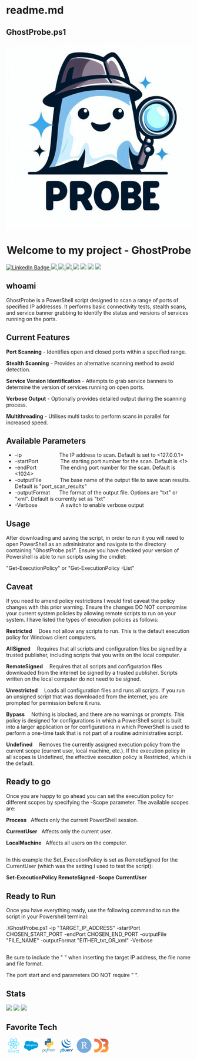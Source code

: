 # readme.md

## GhostProbe.ps1

<img src="Images/GhostProbe application logo.png">

<div id="header" align="center">
  <h1>Welcome to my project - GhostProbe</h1>
 </div>

<div id="badges">
  <a href="https://www.linkedin.com/in/wh1tehat/">
    <img src="https://img.shields.io/badge/LinkedIn-blue?style=for-the-badge&logo=linkedin&logoColor=white" alt="LinkedIn Badge"/>
  </a>
  <a href="https://www.reddit.com/user/G00nW1zard/">
    <img src="https://img.shields.io/badge/Reddit-FF4500?style=for-the-badge&logo=reddit&logoColor=white"/>
  </a>
  <a href="https://www.facebook.com/profile.php?id=100086234683818"/>
    <img src="https://img.shields.io/badge/Facebook-1877F2?style=for-the-badge&logo=facebook&logoColor=white"/>
  </a>
  <a href="https://www.github.com/SpartanPhalanx8"/>
    <img src="https://img.shields.io/badge/GitHub-100000?style=for-the-badge&logo=github&logoColor=white"/>
  </a>
  <img src="https://img.shields.io/badge/Kali_Linux-557C94?style=for-the-badge&logo=kali-linux&logoColor=white"/>
  <img src="https://img.shields.io/badge/Tableau-E97627?style=for-the-badge&logo=Tableau&logoColor=white"/>
  <img src="https://img.shields.io/badge/Oracle-F80000?style=for-the-badge&logo=oracle&logoColor=black"/>
  <img src="https://img.shields.io/badge/hyperledger-2F3134?style=for-the-badge&logo=hyperledger&logoColor=white"/>
</div>

## whoami

GhostProbe is a PowerShell script designed to scan a range of ports of specified IP addresses. 
It performs basic connectivity tests, stealth scans, and service banner grabbing to identify the 
status and versions of services running on the ports.


## Current Features

**Port Scanning** -                       Identifies open and closed ports within a specified range.

**Stealth Scanning** -                    Provides an alternative scanning method to avoid detection.

**Service Version Identification** -     Attempts to grab service banners to determine the version of services running on open ports.

**Verbose Output** -                     Optionally provides detailed output during the scanning process.

**Multithreading** -                      Utilises multi tasks to perform scans in parallel for increased speed.


## Available Parameters
<ul>
 <li>-ip &emsp;&emsp;&emsp;&emsp;&emsp;&emsp;&emsp;The IP address to scan. Default is set to <127.0.0.1></li>
 <li>-startPort &emsp;&emsp;&emsp;&emsp;The starting port number for the scan. Default is <1></li>
 <li>-endPort &emsp;&emsp;&emsp;&emsp;&nbsp;The ending port number for the scan. Default is <1024></li>
 <li>-outputFile &emsp;&emsp;&emsp;&nbsp;The base name of the output file to save scan results. Default is "port_scan_results"</li>
 <li>-outputFormat &emsp;&ensp;The format of the output file. Options are "txt" or "xml". Default is currently set as "txt"</li>
 <li>-Verbose &emsp;&emsp;&emsp;&emsp;&nbsp;A switch to enable verbose output</li>
</ul>

## Usage

After downloading and saving the script, in order to run it you will need to open PowerShell as an administrator and navigate to the 
directory containing "GhostProbe.ps1". Ensure you have checked your version of Powershell is able to run scripts using the cmdlet:

"Get-ExecutionPolicy" or "Get-ExecutionPolicy -List"


## Caveat

If you need to amend policy restrictions I would first caveat the policy changes with this prior warning. Ensure the changes DO NOT 
compromise your current system policies by allowing remote scripts to run on your system. I have listed the types of execution policies 
as follows:

**Restricted** &emsp;Does not allow any scripts to run. This is the default execution policy for Windows client computers.

**AllSigned** &emsp;Requires that all scripts and configuration files be signed by a trusted publisher, including scripts that you write on 
the local computer.

**RemoteSigned** &emsp;Requires that all scripts and configuration files downloaded from the internet be signed by a trusted publisher. 
Scripts written on the local computer do not need to be signed.

**Unrestricted** &emsp;Loads all configuration files and runs all scripts. If you run an unsigned script that was downloaded from the 
internet, you are prompted for permission before it runs.

**Bypass** &emsp;Nothing is blocked, and there are no warnings or prompts. This policy is designed for configurations in which a PowerShell 
script is built into a larger application or for configurations in which PowerShell is used to perform a one-time task that is not 
part of a routine administrative script.

**Undefined** &emsp;Removes the currently assigned execution policy from the current scope (current user, local machine, etc.). If the 
execution policy in all scopes is Undefined, the effective execution policy is Restricted, which is the default.

## Ready to go

Once you are happy to go ahead you can set the execution policy for different scopes by specifying the -Scope parameter. The 
available scopes are:

**Process** &nbsp; Affects only the current PowerShell session.

**CurrentUser** &nbsp; Affects only the current user.

**LocalMachine** &nbsp; Affects all users on the computer.

##
In this example the Set_ExecutionPolicy is set as RemoteSigned for the CurrentUser (which was the setting I used to test the 
script):

**Set-ExecutionPolicy RemoteSigned -Scope CurrentUser**
##

## Ready to Run

Once you have everything ready, use the following command to run the script in your Powershell terminal:

.\GhostProbe.ps1 -ip "TARGET_IP_ADDRESS" -startPort CHOSEN_START_PORT -endPort CHOSEN_END_PORT -outputFile "FILE_NAME" -outputFormat "EITHER_txt_OR_xml" -Verbose


##
Be sure to include the " " when inserting the target IP address, the file name and file format. 

The port start and end parameters DO NOT require " ".

##
<div id="stats">
  <h2>Stats</h2>
  <img src="https://github-readme-stats.vercel.app/api?username=SpartanPhalanx8&theme=vue-dark&show_icons=true&hide_border=true&count_private=true"/>
  <img src="https://github-readme-streak-stats.herokuapp.com/?user=SpartanPhalanx8&theme=vue-dark&hide_border=true"/>
  <img src="https://github-readme-stats.vercel.app/api/top-langs/?username=SpartanPhalanx8&theme=vue-dark&show_icons=true&hide_border=true&layout=compact"/>
</div>

## Favorite Tech
<div>
  <img src="https://github.com/devicons/devicon/blob/master/icons/react/react-original-wordmark.svg" title="React" alt="React" width="40" height="40"/>&nbsp;
  <img src="https://github.com/devicons/devicon/blob/master/icons/salesforce/salesforce-original.svg" title="SF" alt="sf" width="40" height="40"/>&nbsp;
  <img src="https://github.com/devicons/devicon/blob/master/icons/python/python-original-wordmark.svg" title="Python" alt="Py" width="40" height="40"/>&nbsp;
   <img src="https://github.com/devicons/devicon/blob/master/icons/jquery/jquery-plain-wordmark.svg" title="JQuery" alt="JQuery" width="40" height="40"/>&nbsp;
  <img src="https://github.com/devicons/devicon/blob/master/icons/rstudio/rstudio-original.svg" title="R" alt="R" width="40" height="40"/>&nbsp;
  <img src="https://github.com/devicons/devicon/blob/master/icons/d3js/d3js-original.svg"  title="D3" alt="D3" width="40" height="40"/>&nbsp;
<div>
